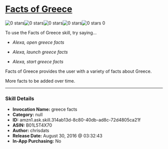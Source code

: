 # [Facts of Greece](http://alexa.amazon.com/#skills/amzn1.ask.skill.314ab13d-8c80-40db-ad8c-72d4805ca21f)
![0 stars](../../images/ic_star_border_black_18dp_1x.png)![0 stars](../../images/ic_star_border_black_18dp_1x.png)![0 stars](../../images/ic_star_border_black_18dp_1x.png)![0 stars](../../images/ic_star_border_black_18dp_1x.png)![0 stars](../../images/ic_star_border_black_18dp_1x.png) 0

To use the Facts of Greece skill, try saying...

* *Alexa, open greece facts*

* *Alexa, launch greece facts*

* *Alexa, start greece facts*

Facts of Greece provides the user with a variety of facts about Greece.

More facts to be added over time.

***

### Skill Details

* **Invocation Name:** greece facts
* **Category:** null
* **ID:** amzn1.ask.skill.314ab13d-8c80-40db-ad8c-72d4805ca21f
* **ASIN:** B01L5T4X70
* **Author:** chrisdats
* **Release Date:** August 30, 2016 @ 03:32:43
* **In-App Purchasing:** No

